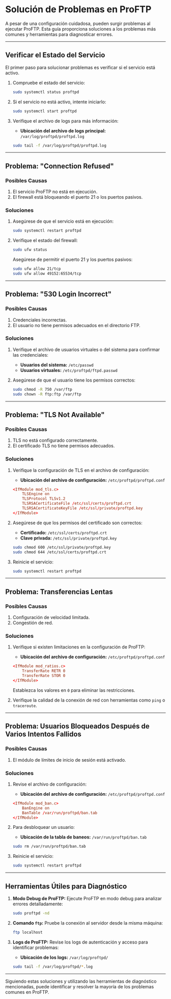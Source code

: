 # Solución de Problemas en ProFTP

A pesar de una configuración cuidadosa, pueden surgir problemas al ejecutar ProFTP. Esta guía proporciona soluciones a los problemas más comunes y herramientas para diagnosticar errores.

---

## Verificar el Estado del Servicio

El primer paso para solucionar problemas es verificar si el servicio está activo.

1. Compruebe el estado del servicio:
   ```bash
   sudo systemctl status proftpd
   ```

2. Si el servicio no está activo, intente iniciarlo:
   ```bash
   sudo systemctl start proftpd
   ```

3. Verifique el archivo de logs para más información:
   - **Ubicación del archivo de logs principal:** `/var/log/proftpd/proftpd.log`
   ```bash
   sudo tail -f /var/log/proftpd/proftpd.log
   ```

---

## Problema: "Connection Refused"

### Posibles Causas
1. El servicio ProFTP no está en ejecución.
2. El firewall está bloqueando el puerto 21 o los puertos pasivos.

### Soluciones
1. Asegúrese de que el servicio está en ejecución:
   ```bash
   sudo systemctl restart proftpd
   ```

2. Verifique el estado del firewall:
   ```bash
   sudo ufw status
   ```
   Asegúrese de permitir el puerto 21 y los puertos pasivos:
   ```bash
   sudo ufw allow 21/tcp
   sudo ufw allow 49152:65534/tcp
   ```

---

## Problema: "530 Login Incorrect"

### Posibles Causas
1. Credenciales incorrectas.
2. El usuario no tiene permisos adecuados en el directorio FTP.

### Soluciones
1. Verifique el archivo de usuarios virtuales o del sistema para confirmar las credenciales:
   - **Usuarios del sistema:** `/etc/passwd`
   - **Usuarios virtuales:** `/etc/proftpd/ftpd.passwd`

2. Asegúrese de que el usuario tiene los permisos correctos:
   ```bash
   sudo chmod -R 750 /var/ftp
   sudo chown -R ftp:ftp /var/ftp
   ```

---

## Problema: "TLS Not Available"

### Posibles Causas
1. TLS no está configurado correctamente.
2. El certificado TLS no tiene permisos adecuados.

### Soluciones
1. Verifique la configuración de TLS en el archivo de configuración:
   - **Ubicación del archivo de configuración:** `/etc/proftpd/proftpd.conf`
   ```conf
   <IfModule mod_tls.c>
       TLSEngine on
       TLSProtocol TLSv1.2
       TLSRSACertificateFile /etc/ssl/certs/proftpd.crt
       TLSRSACertificateKeyFile /etc/ssl/private/proftpd.key
   </IfModule>
   ```

2. Asegúrese de que los permisos del certificado son correctos:
   - **Certificado:** `/etc/ssl/certs/proftpd.crt`
   - **Clave privada:** `/etc/ssl/private/proftpd.key`
   ```bash
   sudo chmod 600 /etc/ssl/private/proftpd.key
   sudo chmod 644 /etc/ssl/certs/proftpd.crt
   ```

3. Reinicie el servicio:
   ```bash
   sudo systemctl restart proftpd
   ```

---

## Problema: Transferencias Lentas

### Posibles Causas
1. Configuración de velocidad limitada.
2. Congestión de red.

### Soluciones
1. Verifique si existen limitaciones en la configuración de ProFTP:
   - **Ubicación del archivo de configuración:** `/etc/proftpd/proftpd.conf`
   ```conf
   <IfModule mod_ratios.c>
       TransferRate RETR 0
       TransferRate STOR 0
   </IfModule>
   ```
   Establezca los valores en `0` para eliminar las restricciones.

2. Verifique la calidad de la conexión de red con herramientas como `ping` o `traceroute`.

---

## Problema: Usuarios Bloqueados Después de Varios Intentos Fallidos

### Posibles Causas
1. El módulo de límites de inicio de sesión está activado.

### Soluciones
1. Revise el archivo de configuración:
   - **Ubicación del archivo de configuración:** `/etc/proftpd/proftpd.conf`
   ```conf
   <IfModule mod_ban.c>
       BanEngine on
       BanTable /var/run/proftpd/ban.tab
   </IfModule>
   ```

2. Para desbloquear un usuario:
   - **Ubicación de la tabla de baneos:** `/var/run/proftpd/ban.tab`
   ```bash
   sudo rm /var/run/proftpd/ban.tab
   ```

3. Reinicie el servicio:
   ```bash
   sudo systemctl restart proftpd
   ```

---

## Herramientas Útiles para Diagnóstico

1. **Modo Debug de ProFTP:**
   Ejecute ProFTP en modo debug para analizar errores detalladamente:
   ```bash
   sudo proftpd -nd
   ```

2. **Comando `ftp`:**
   Pruebe la conexión al servidor desde la misma máquina:
   ```bash
   ftp localhost
   ```

3. **Logs de ProFTP:**
   Revise los logs de autenticación y acceso para identificar problemas:
   - **Ubicación de los logs:** `/var/log/proftpd/`
   ```bash
   sudo tail -f /var/log/proftpd/*.log
   ```

---

Siguiendo estas soluciones y utilizando las herramientas de diagnóstico mencionadas, puede identificar y resolver la mayoría de los problemas comunes en ProFTP.
